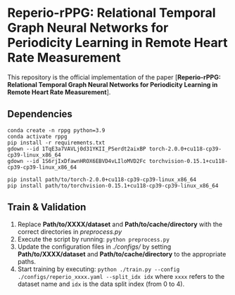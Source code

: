 # Reperio-rPPG: Relational Temporal Graph Neural Networks for Periodicity Learning in Remote Heart Rate Measurement
This repository is the official implementation of the paper [**Reperio-rPPG: Relational Temporal Graph Neural Networks for Periodicity Learning in Remote Heart Rate Measurement**].

## Dependencies
```
conda create -n rppg python=3.9
conda activate rppg
pip install -r requirements.txt
gdown --id 1TqE3a7VAVLj0d31YKII_PSerdt2aixBP torch-2.0.0+cu118-cp39-cp39-linux_x86_64
gdown --id 1S6rjIxDfawnHROX6EBVD4vLIloMVD2Fc torchvision-0.15.1+cu118-cp39-cp39-linux_x86_64

pip install path/to/torch-2.0.0+cu118-cp39-cp39-linux_x86_64
pip install path/to/torchvision-0.15.1+cu118-cp39-cp39-linux_x86_64
```

## Train & Validation

1. Replace **Path/to/XXXX/dataset** and **Path/to/cache/directory** with the correct directories in *preprocess.py*
2. Execute the script by running: `python preprocess.py`
3. Update the configuration files in *./configs/* by setting **Path/to/XXXX/dataset** and **Path/to/cache/directory** to the appropriate paths.
4. Start training by executing: `python ./train.py --config ./configs/reperio_xxxx.yaml --split_idx idx` where `xxxx` refers to the dataset name and `idx` is the data split index (from 0 to 4).

